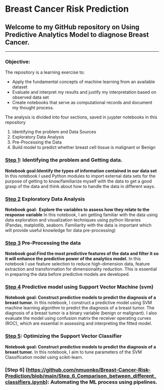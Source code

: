 # Breast Cancer Risk Prediction



## Welcome to my GitHub repository on Using Predictive Analytics Model to diagnose Breast Cancer.
---

### Objective:

The repository is a learning exercise to:
* Apply the fundamental concepts of machine learning from an available dataset
* Evaluate and interpret my results and justify my interpretation based on observed data set
* Create notebooks that serve as computational records and document my thought process. 

The analysis is divided into four sections, saved in juypter notebooks in this repository
1. Identifying the problem  and Data Sources
2. Exploratory Data Analysis
3. Pre-Processing the Data
4. Build model to predict whether breast cell tissue is  malignant or Benign

### [Step 1](https://github.com/nmuonko/Breast-Cancer-Risk-Prediction/blob/main/Step_1_Identifying_the_Problem_%26_Data_Cleaning.ipynb): Identifying the problem and Getting data.
**Notebook goal:Identify the types of information contained in our data set**
In this notebook I used Python modules to import external data sets for the purpose of getting to know/familiarize myself with the data to get a good grasp of the data and think about how to handle the data in different ways. 
### [Step 2](https://github.com/nmuonko/Breast-Cancer-Risk-Prediction/blob/main/Step_2_Exploratory_Data_Analysis.ipynb) Exploratory Data Analysis
**Notebook goal:  Explore the variables to assess how they relate to the response variable** 
In this notebook, I am getting familiar with the data using data exploration and visualization techniques using python libraries (Pandas, matplotlib, seaborn. Familiarity with the data is important which will provide useful knowledge for data pre-processing)
### [Step 3](https://github.com/nmuonko/Breast-Cancer-Risk-Prediction/blob/main/Step_3_Data_Preprocessing.ipynb) Pre-Processing the data
**Notebook goal:Find the most predictive features of the data and filter it so it will enhance the predictive power of the analytics model.**
In this notebook I use feature selection to reduce high-dimension data, feature extraction and transformation for dimensionality reduction. This is essential in preparing the data before predictive models are developed.
### [Step 4](https://github.com/nmuonko/Breast-Cancer-Risk-Prediction/blob/main/Step_4_Predictive_Model_Using_SVM.ipynb) Predictive model using Support Vector Machine (svm)
**Notebook goal: Construct predictive models to predict the diagnosis of a breast tumor.** 
In this notebook, I construct a predictive model using SVM machine learning algorithm to predict the diagnosis of a breast tumor. The diagnosis of a breast tumor is a binary variable (benign or malignant). I also evaluate the model using confusion matrix the receiver operating curves (ROC), which are essential in assessing and interpreting the fitted model.

### [Step 5](https://github.com/nmuonko/Breast-Cancer-Risk-Prediction/blob/main/Step_5_Optimizing_SVM_Classifier.ipynb): Optimizing the  Support Vector Classifier
**Notebook goal: Construct predictive models to predict the diagnosis of a breast tumor.** 
In this notebook, I aim to tune parameters of the SVM Classification model using scikit-learn.

### [Step 6] (https://github.com/nmuonko/Breast-Cancer-Risk-Prediction/blob/main/Step_6_Comparison_between_different_classifiers.ipynb): Automating the ML process using pipelines.
